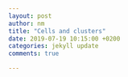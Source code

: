 ```yaml
---
layout: post
author: nm
title: "Cells and clusters"
date: 2019-07-19 10:15:00 +0200
categories: jekyll update
comments: true

---
```

